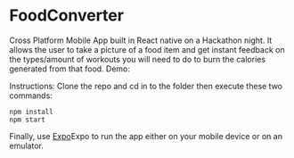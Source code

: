 # FoodConverter

Cross Platform Mobile App built in React native on a Hackathon night. 
It allows the user to take a picture of a food item and get instant feedback on the types/amount of workouts you will need to do to burn the calories generated from that food. Demo:

Instructions:
Clone the repo and cd in to the folder then execute these two commands:
```
npm install
npm start
```
Finally, use [Expo](https://github.com/expo/expo)Expo to run the app either on your mobile device or on an emulator.

